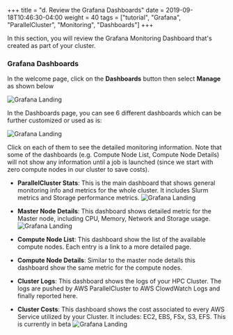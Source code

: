 +++
title = "d. Review the Grafana Dashboards"
date = 2019-09-18T10:46:30-04:00
weight = 40
tags = ["tutorial", "Grafana", "ParallelCluster", "Monitoring", "Dashboards"]
+++

In this section, you will review the Grafana Monitoring Dashboard that's created as part of your cluster. 

### Grafana Dashboards

In the welcome page, click on the **Dashboards** button then select **Manage** as shown below

![Grafana Landing](/images/monitoring/grafana-db-db.png)

In the Dashboards page, you can see 6 different dashboards which can be further customized or used as is:

![Grafana Landing](/images/monitoring/grafana-db-db2.png)

Click on each of them to see the detailed monitoring information. Note that some of the dashboards (e.g. Compute Node List, Compute Node Details) will not show any information until a job is launched (since we start with zero compute nodes in our cluster to save costs). 

- **ParallelCluster Stats**: This is the main dashboard that shows general monitoring info and metrics for the whole cluster. It includes Slurm metrics and Storage performance metrics.
![Grafana Landing](/images/monitoring/grafana-db-pc-stats.png)

- **Master Node Details**: This dashboard shows detailed metric for the Master node, including CPU, Memory, Network and Storage usage.
![Grafana Landing](/images/monitoring/grafana-db-master.png)

- **Compute Node List**: This dashboard show the list of the available compute nodes. Each entry is a link to a more detailed page.

- **Compute Node Details**: Similar to the master node details this dashboard show the same metric for the compute nodes.

- **Cluster Logs**: This dashboard shows the logs of your HPC Cluster. The logs are pushed by AWS ParallelCluster to AWS ClowdWatch Logs and finally reported here.

- **Cluster Costs**: This dashboard shows the cost associated to every AWS Service utilized by your Cluster. It includes: EC2, EBS, FSx, S3, EFS. This is currently in beta
![Grafana Landing](/images/monitoring/grafana-db-cluster-cost.png)
